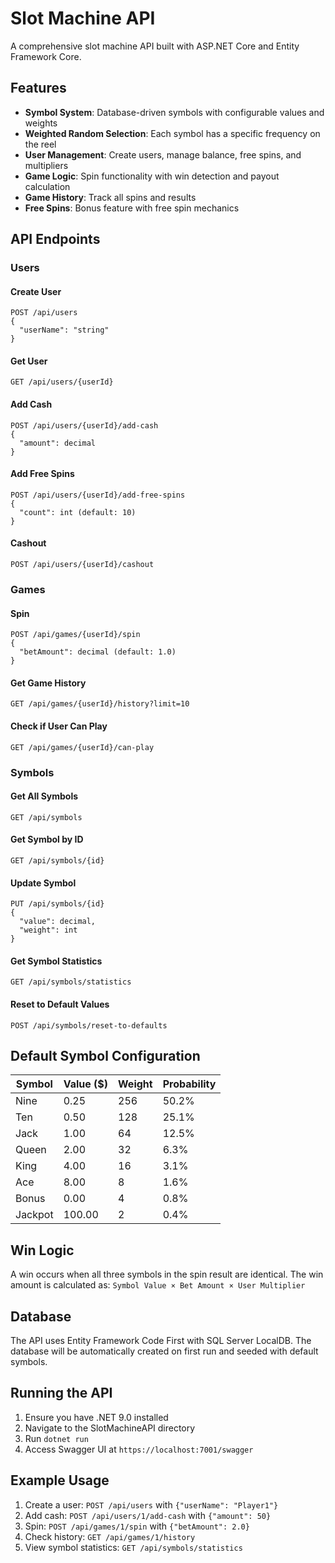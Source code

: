 # Slot Machine API

A comprehensive slot machine API built with ASP.NET Core and Entity Framework Core.

## Features

- **Symbol System**: Database-driven symbols with configurable values and weights
- **Weighted Random Selection**: Each symbol has a specific frequency on the reel
- **User Management**: Create users, manage balance, free spins, and multipliers
- **Game Logic**: Spin functionality with win detection and payout calculation
- **Game History**: Track all spins and results
- **Free Spins**: Bonus feature with free spin mechanics

## API Endpoints

### Users

#### Create User
```
POST /api/users
{
  "userName": "string"
}
```

#### Get User
```
GET /api/users/{userId}
```

#### Add Cash
```
POST /api/users/{userId}/add-cash
{
  "amount": decimal
}
```

#### Add Free Spins
```
POST /api/users/{userId}/add-free-spins
{
  "count": int (default: 10)
}
```

#### Cashout
```
POST /api/users/{userId}/cashout
```

### Games

#### Spin
```
POST /api/games/{userId}/spin
{
  "betAmount": decimal (default: 1.0)
}
```

#### Get Game History
```
GET /api/games/{userId}/history?limit=10
```

#### Check if User Can Play
```
GET /api/games/{userId}/can-play
```

### Symbols

#### Get All Symbols
```
GET /api/symbols
```

#### Get Symbol by ID
```
GET /api/symbols/{id}
```

#### Update Symbol
```
PUT /api/symbols/{id}
{
  "value": decimal,
  "weight": int
}
```

#### Get Symbol Statistics
```
GET /api/symbols/statistics
```

#### Reset to Default Values
```
POST /api/symbols/reset-to-defaults
```

## Default Symbol Configuration

| Symbol | Value ($) | Weight | Probability |
|--------|-----------|--------|-------------|
| Nine | 0.25 | 256 | 50.2% |
| Ten | 0.50 | 128 | 25.1% |
| Jack | 1.00 | 64 | 12.5% |
| Queen | 2.00 | 32 | 6.3% |
| King | 4.00 | 16 | 3.1% |
| Ace | 8.00 | 8 | 1.6% |
| Bonus | 0.00 | 4 | 0.8% |
| Jackpot | 100.00 | 2 | 0.4% |

## Win Logic

A win occurs when all three symbols in the spin result are identical. The win amount is calculated as:
`Symbol Value × Bet Amount × User Multiplier`

## Database

The API uses Entity Framework Code First with SQL Server LocalDB. The database will be automatically created on first run and seeded with default symbols.

## Running the API

1. Ensure you have .NET 9.0 installed
2. Navigate to the SlotMachineAPI directory
3. Run `dotnet run`
4. Access Swagger UI at `https://localhost:7001/swagger`

## Example Usage

1. Create a user: `POST /api/users` with `{"userName": "Player1"}`
2. Add cash: `POST /api/users/1/add-cash` with `{"amount": 50}`
3. Spin: `POST /api/games/1/spin` with `{"betAmount": 2.0}`
4. Check history: `GET /api/games/1/history`
5. View symbol statistics: `GET /api/symbols/statistics` 